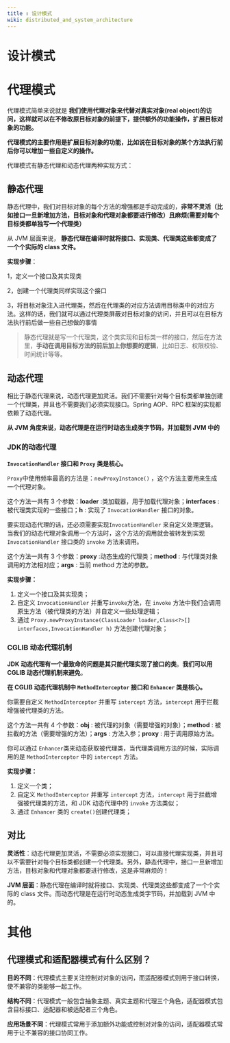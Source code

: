 ```yaml
---
title : 设计模式
wiki: distributed_and_system_architecture
---
```


# 设计模式

# 代理模式

代理模式简单来说就是 **我们使用代理对象来代替对真实对象(real object)的访问，这样就可以在不修改原目标对象的前提下，提供额外的功能操作，扩展目标对象的功能。**

**代理模式的主要作用是扩展目标对象的功能，比如说在目标对象的某个方法执行前后你可以增加一些自定义的操作。**

代理模式有静态代理和动态代理两种实现方式：

## 静态代理

静态代理中，我们对目标对象的每个方法的增强都是手动完成的，**非常不灵活（比如接口一旦新增加方法，目标对象和代理对象都要进行修改）且麻烦(需要对每个目标类都单独写一个代理类）**

从 JVM 层面来说， **静态代理在编译时就将接口、实现类、代理类这些都变成了一个个实际的 class 文件。**

**实现步骤**：

1，定义一个接口及其实现类

2，创建一个代理类同样实现这个接口

3，将目标对象注入进代理类，然后在代理类的对应方法调用目标类中的对应方法。这样的话，我们就可以通过代理类屏蔽对目标对象的访问，并且可以在目标方法执行前后做一些自己想做的事情

>静态代理就是写一个代理类，这个类实现和目标类一样的接口，然后在方法里，**手动在调用目标方法的前后加上你想要的逻辑**，比如日志、权限校验、时间统计等等。

## 动态代理

相比于静态代理来说，动态代理更加灵活。我们不需要针对每个目标类都单独创建一个代理类，并且也不需要我们必须实现接口。Spring AOP、RPC 框架的实现都依赖了动态代理。

**从 JVM 角度来说，动态代理是在运行时动态生成类字节码，并加载到 JVM 中的**

### JDK的动态代理

**`InvocationHandler` 接口和 `Proxy` 类是核心。**

`Proxy`中使用频率最高的方法是：`newProxyInstance()` ，这个方法主要用来生成一个代理对象。

这个方法一共有 3 个参数：**loader** :类加载器，用于加载代理对象；**interfaces** : 被代理类实现的一些接口；**h** : 实现了 `InvocationHandler` 接口的对象。

要实现动态代理的话，还必须需要实现`InvocationHandler` 来自定义处理逻辑。 当我们的动态代理对象调用一个方法时，这个方法的调用就会被转发到实现`InvocationHandler` 接口类的 `invoke` 方法来调用。

这个方法一共有 3 个参数：**proxy** :动态生成的代理类；**method** : 与代理类对象调用的方法相对应；**args** : 当前 method 方法的参数。

**实现步骤：**

1. 定义一个接口及其实现类；
2. 自定义 `InvocationHandler` 并重写`invoke`方法，在 `invoke` 方法中我们会调用原生方法（被代理类的方法）并自定义一些处理逻辑；
3. 通过 `Proxy.newProxyInstance(ClassLoader loader,Class<?>[] interfaces,InvocationHandler h)` 方法创建代理对象；

###  CGLIB 动态代理机制

**JDK 动态代理有一个最致命的问题是其只能代理实现了接口的类**。**我们可以用 CGLIB 动态代理机制来避免**。

**在 CGLIB 动态代理机制中 `MethodInterceptor` 接口和 `Enhancer` 类是核心。**

你需要自定义 `MethodInterceptor` 并重写 `intercept` 方法，`intercept` 用于拦截增强被代理类的方法。

这个方法一共有 4 个参数：**obj** : 被代理的对象（需要增强的对象）；**method** : 被拦截的方法（需要增强的方法）；**args** : 方法入参；**proxy** : 用于调用原始方法。

你可以通过 `Enhancer`类来动态获取被代理类，当代理类调用方法的时候，实际调用的是 `MethodInterceptor` 中的 `intercept` 方法。

**实现步骤：**

1. 定义一个类；
2. 自定义 `MethodInterceptor` 并重写 `intercept` 方法，`intercept` 用于拦截增强被代理类的方法，和 JDK 动态代理中的 `invoke` 方法类似；
3. 通过 `Enhancer` 类的 `create()`创建代理类；

## 对比

**灵活性**：动态代理更加灵活，不需要必须实现接口，可以直接代理实现类，并且可以不需要针对每个目标类都创建一个代理类。另外，静态代理中，接口一旦新增加方法，目标对象和代理对象都要进行修改，这是非常麻烦的！

**JVM 层面**：静态代理在编译时就将接口、实现类、代理类这些都变成了一个个实际的 class 文件。而动态代理是在运行时动态生成类字节码，并加载到 JVM 中的。

# 其他

## 代理模式和适配器模式有什么区别？

**目的不同**：代理模式主要关注控制对对象的访问，而适配器模式则用于接口转换，使不兼容的类能够一起工作。

**结构不同**：代理模式一般包含抽象主题、真实主题和代理三个角色，适配器模式包含目标接口、适配器和被适配者三个角色。

**应用场景不同**：代理模式常用于添加额外功能或控制对对象的访问，适配器模式常用于让不兼容的接口协同工作。













































